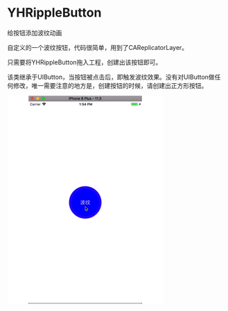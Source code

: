 # YHRippleButton
给按钮添加波纹动画

自定义的一个波纹按钮，代码很简单，用到了CAReplicatorLayer。 

只需要将YHRippleButton拖入工程，创建出该按钮即可。

该类继承于UIButton，当按钮被点击后，即触发波纹效果。没有对UIButton做任何修改，唯一需要注意的地方是，创建按钮的时候，请创建出正方形按钮。

![image](https://github.com/flywo/YHRippleButton/blob/master/Ripple.gif)
